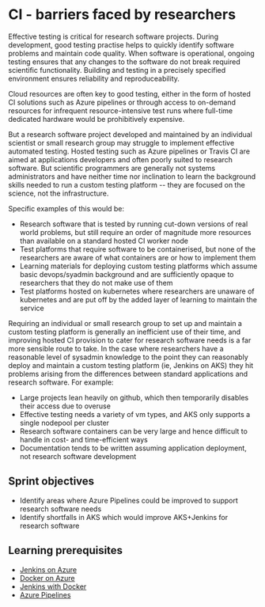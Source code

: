 # CI - barriers faced by researchers

Effective testing is critical for research software projects. During development, good testing practise helps to quickly identify software problems and maintain code quality. When software is operational, ongoing testing ensures that any changes to the software do not break required scientific functionality. Building and testing in a precisely specified environment ensures reliability and reproduceability.

Cloud resources are often key to good testing, either in the form of hosted CI solutions such as Azure pipelines or through access to on-demand resources for infrequent resource-intensive test runs where full-time dedicated hardware would be prohibitively expensive.

But a research software project developed and maintained by an individual scientist or small research group may struggle to implement effective automated testing. Hosted testing such as Azure pipelines or Travis CI are aimed at applications developers and often poorly suited to research software. But scientific programmers are generally not systems administrators and have neither time nor inclination to learn the background skills needed to run a custom testing platform -- they are focused on the science, not the infrastructure.

Specific examples of this would be:

* Research software that is tested by running cut-down versions of real world problems, but still require an order of magnitude more resources than available on a standard hosted CI worker node
* Test platforms that require software to be containerised, but none of the researchers are aware of what containers are or how to implement them
* Learning materials for deploying custom testing platforms which assume basic devops/syadmin background and are sufficiently opaque to researchers that they do not make use of them
* Test platforms hosted on kubernetes where researchers are unaware of kubernetes and are put off by the added layer of learning to maintain the service

Requiring an individual or small research group to set up and maintain a custom testing platform is generally an inefficient use of their time, and improving hosted CI provision to cater for research software needs is a far more sensible route to take. In the case where researchers have a reasonable level of sysadmin knowledge to the point they can reasonably deploy and maintain a custom testing platform (ie, Jenkins on AKS) they hit problems arising from the differences between standard applications and research software. For example:

* Large projects lean heavily on github, which then temporarily disables their access due to overuse
* Effective testing needs a variety of vm types, and AKS only supports a single nodepool per cluster
* Research software containers can be very large and hence difficult to handle in cost- and time-efficient ways
* Documentation tends to be written assuming application deployment, not research software development

## Sprint objectives

* Identify areas where Azure Pipelines could be improved to support research software needs
* Identify shortfalls in AKS which would improve AKS+Jenkins for research software

## Learning prerequisites

* [Jenkins on Azure](https://docs.microsoft.com/en-us/azure/jenkins/)
* [Docker on Azure](https://azure.microsoft.com/en-us/services/kubernetes-service/docker/)
* [Jenkins with Docker](https://jenkins.io/doc/book/pipeline/docker/)
* [Azure Pipelines](https://docs.microsoft.com/en-us/azure/devops/pipelines/index?view=azure-devops)
